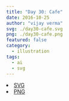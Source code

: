 ```yaml
---
title: "Day 30: Cafe"
date: 2016-10-25
author: "vijay verma"
svg: ./day30-cafe.svg
png: ./day30-cafe.png
featured: false
category:
  - illustration
tags:
  - ai
  - svg
---
```

<li><a href="./day30-cafe.svg" download className="btn-svg">SVG</a></li>
<li><a href="/day30-cafe.png" download className="btn-png">PNG</a></li>

